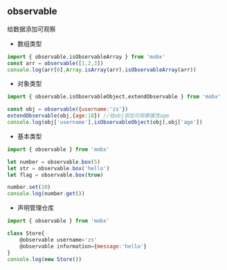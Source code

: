 ## observable
给数据添加可观察
* 数组类型
```javascript
import { observable,isObservableArray } from 'mobx'
const arr = observable([1,2,3])
console.log(arr[0],Array.isArray(arr),isObservableArray(arr))
```
* 对象类型
```javascript
import { observable,isObservableObject,extendObservable } from 'mobx'

const obj = observable({username:'zs'})
extendObservable(obj,{age:18}) //给obj添加可观察属性age
console.log(obj['username'],isObservableObject(obj),obj['age'])
```
* 基本类型
```javascript
import { observable } from 'mobx'

let number = observable.box(5)
let str = observable.box('hello')
let flag = observable.box(true)

number.set(10)
console.log(number.get())

```
* 声明管理仓库
```javascript
import { observable } from 'mobx'

class Store{
    @observable username='zs'
    @observable information={message:'hello'}
}
console.log(new Store())
```